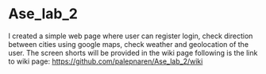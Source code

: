 # Ase_lab_2
I created a simple web page where user can register login, check direction between cities using google maps, check weather and geolocation of the user. The screen shorts will be provided in the wiki page following is the link to wiki page: 
https://github.com/palepnaren/Ase_lab_2/wiki
